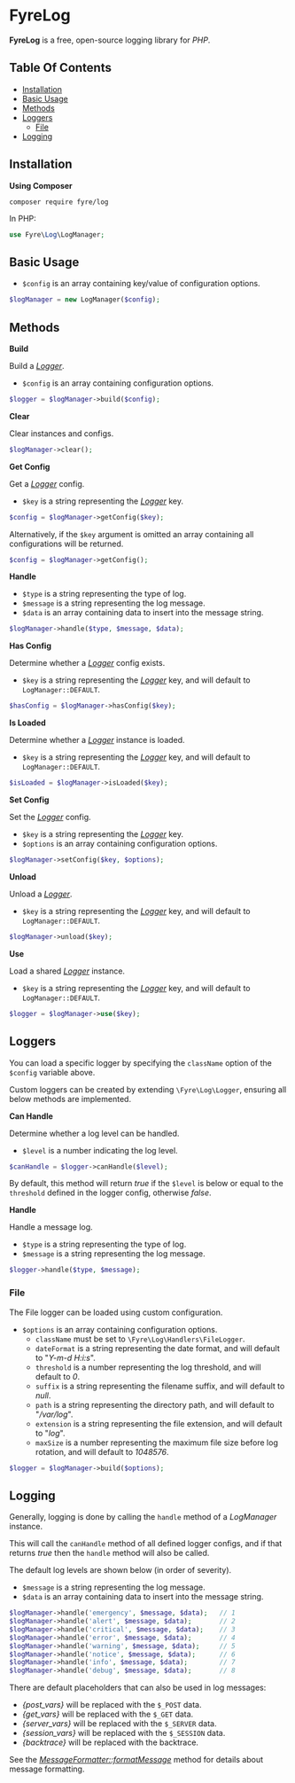 # FyreLog

**FyreLog** is a free, open-source logging library for *PHP*.


## Table Of Contents
- [Installation](#installation)
- [Basic Usage](#basic-usage)
- [Methods](#methods)
- [Loggers](#loggers)
    - [File](#file)
- [Logging](#logging)



## Installation

**Using Composer**

```
composer require fyre/log
```

In PHP:

```php
use Fyre\Log\LogManager;
```


## Basic Usage

- `$config` is an array containing key/value of configuration options.

```php
$logManager = new LogManager($config);
```


## Methods

**Build**

Build a [*Logger*](#loggers).

- `$config` is an array containing configuration options.

```php
$logger = $logManager->build($config);
```

**Clear**

Clear instances and configs.

```php
$logManager->clear();
```

**Get Config**

Get a [*Logger*](#loggers) config.

- `$key` is a string representing the [*Logger*](#loggers) key.

```php
$config = $logManager->getConfig($key);
```

Alternatively, if the `$key` argument is omitted an array containing all configurations will be returned.

```php
$config = $logManager->getConfig();
```

**Handle**

- `$type` is a string representing the type of log.
- `$message` is a string representing the log message.
- `$data` is an array containing data to insert into the message string.

```php
$logManager->handle($type, $message, $data);
```

**Has Config**

Determine whether a [*Logger*](#loggers) config exists.

- `$key` is a string representing the [*Logger*](#loggers) key, and will default to `LogManager::DEFAULT`.

```php
$hasConfig = $logManager->hasConfig($key);
```

**Is Loaded**

Determine whether a [*Logger*](#loggers) instance is loaded.

- `$key` is a string representing the [*Logger*](#loggers) key, and will default to `LogManager::DEFAULT`.

```php
$isLoaded = $logManager->isLoaded($key);
```

**Set Config**

Set the [*Logger*](#loggers) config.

- `$key` is a string representing the [*Logger*](#loggers) key.
- `$options` is an array containing configuration options.

```php
$logManager->setConfig($key, $options);
```

**Unload**

Unload a [*Logger*](#loggers).

- `$key` is a string representing the [*Logger*](#loggers) key, and will default to `LogManager::DEFAULT`.

```php
$logManager->unload($key);
```

**Use**

Load a shared [*Logger*](#loggers) instance.

- `$key` is a string representing the [*Logger*](#loggers) key, and will default to `LogManager::DEFAULT`.

```php
$logger = $logManager->use($key);
```


## Loggers

You can load a specific logger by specifying the `className` option of the `$config` variable above.

Custom loggers can be created by extending `\Fyre\Log\Logger`, ensuring all below methods are implemented.

**Can Handle**

Determine whether a log level can be handled.

- `$level` is a number indicating the log level.

```php
$canHandle = $logger->canHandle($level);
```

By default, this method will return *true* if the `$level` is below or equal to the `threshold` defined in the logger config, otherwise *false*.

**Handle**

Handle a message log.

- `$type` is a string representing the type of log.
- `$message` is a string representing the log message.

```php
$logger->handle($type, $message);
```


### File

The File logger can be loaded using custom configuration.

- `$options` is an array containing configuration options.
    - `className` must be set to `\Fyre\Log\Handlers\FileLogger`.
    - `dateFormat` is a string representing the date format, and will default to "*Y-m-d H:i:s*".
    - `threshold` is a number representing the log threshold, and will default to *0*.
    - `suffix` is a string representing the filename suffix, and will default to *null*.
    - `path` is a string representing the directory path, and will default to "*/var/log*".
    - `extension` is a string representing the file extension, and will default to "*log*".
    - `maxSize` is a number representing the maximum file size before log rotation, and will default to *1048576*.

```php
$logger = $logManager->build($options);
```


## Logging

Generally, logging is done by calling the `handle` method of a *LogManager* instance.

This will call the `canHandle` method of all defined logger configs, and if that returns *true* then the `handle` method will also be called.

The default log levels are shown below (in order of severity).

- `$message` is a string representing the log message.
- `$data` is an array containing data to insert into the message string.

```php
$logManager->handle('emergency', $message, $data);   // 1
$logManager->handle('alert', $message, $data);       // 2
$logManager->handle('critical', $message, $data);    // 3
$logManager->handle('error', $message, $data);       // 4
$logManager->handle('warning', $message, $data);     // 5
$logManager->handle('notice', $message, $data);      // 6
$logManager->handle('info', $message, $data);        // 7
$logManager->handle('debug', $message, $data);       // 8
```

There are default placeholders that can also be used in log messages:

- *{post_vars}* will be replaced with the `$_POST` data.
- *{get_vars}* will be replaced with the `$_GET` data.
- *{server_vars}* will be replaced with the `$_SERVER` data.
- *{session_vars}* will be replaced with the `$_SESSION` data.
- *{backtrace}* will be replaced with the backtrace.

See the [*MessageFormatter::formatMessage*](https://www.php.net/manual/en/messageformatter.formatmessage.php) method for details about message formatting.